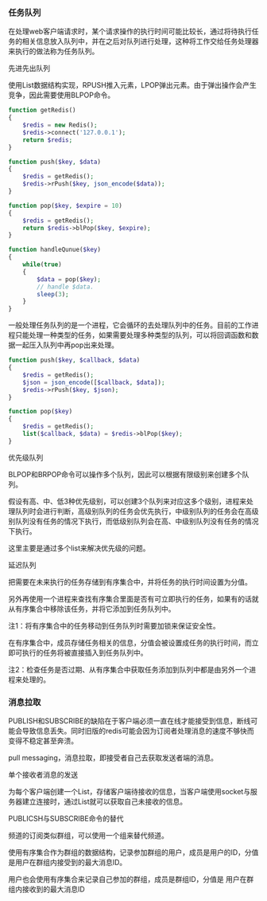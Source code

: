 ### 任务队列

在处理web客户端请求时，某个请求操作的执行时间可能比较长，通过将待执行任务的相关信息放入队列中，并在之后对队列进行处理，这种将工作交给任务处理器来执行的做法称为任务队列。



先进先出队列

使用List数据结构实现，RPUSH推入元素，LPOP弹出元素。由于弹出操作会产生竞争，因此需要使用BLPOP命令。

```php
function getRedis()
{
    $redis = new Redis();
    $redis->connect('127.0.0.1');
    return $redis;
}

function push($key, $data)
{
    $redis = getRedis();
    $redis->rPush($key, json_encode($data));
}

function pop($key, $expire = 10)
{
    $redis = getRedis();
    return $redis->blPop($key, $expire);
}

function handleQunue($key)
{
    while(true)
    {
        $data = pop($key);
        // handle $data.
        sleep(3);
    }
}
```

一般处理任务队列的是一个进程，它会循环的去处理队列中的任务。目前的工作进程只能处理一种类型的任务，如果需要处理多种类型的队列，可以将回调函数和数据一起压入队列中再pop出来处理。

```php
function push($key, $callback, $data)
{
    $redis = getRedis();
    $json = json_encode([$callback, $data]);
    $redis->rPush($key, $json);
}

function pop($key)
{
    $redis = getRedis();
    list($callback, $data) = $redis->blPop($key);
}
```





优先级队列

BLPOP和BRPOP命令可以操作多个队列，因此可以根据有限级别来创建多个队列。

假设有高、中、低3种优先级别，可以创建3个队列来对应这多个级别，进程来处理队列时会进行判断，高级别队列的任务会优先执行，中级别队列的任务会在高级别队列没有任务的情况下执行，而低级别队列会在高、中级别队列没有任务的情况下执行。

这里主要是通过多个list来解决优先级的问题。



延迟队列

把需要在未来执行的任务存储到有序集合中，并将任务的执行时间设置为分值。

另外再使用一个进程来查找有序集合里面是否有可立即执行的任务，如果有的话就从有序集合中移除该任务，并将它添加到任务队列中。

注1：将有序集合中的任务移动到任务队列时需要加锁来保证安全性。



在有序集合中，成员存储任务相关的信息，分值会被设置成任务的执行时间，而立即可执行的任务将被直接插入到任务队列中。

注2：检查任务是否过期、从有序集合中获取任务添加到队列中都是由另外一个进程来处理的。





### 消息拉取

PUBLISH和SUBSCRIBE的缺陷在于客户端必须一直在线才能接受到信息，断线可能会导致信息丢失。同时旧版的redis可能会因为订阅者处理消息的速度不够快而变得不稳定甚至奔溃。



pull messaging，消息拉取，即接受者自己去获取发送者端的消息。



单个接收者消息的发送

为每个客户端创建一个List，存储客户端待接收的信息，当客户端使用socket与服务器建立连接时，通过List就可以获取自己未接收的信息。



PUBLICSH与SUBSCRIBE命令的替代

频道的订阅类似群组，可以使用一个组来替代频道。

使用有序集合作为群组的数据结构，记录参加群组的用户，成员是用户的ID，分值是用户在群组内接受到的最大消息ID。

用户也会使用有序集合来记录自己参加的群组，成员是群组ID，分值是	用户在群组内接收到的最大消息ID